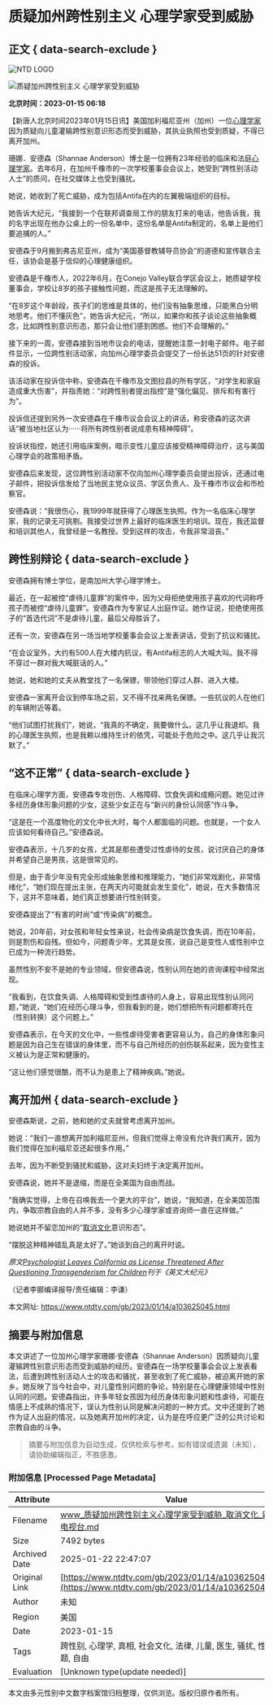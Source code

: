 # 质疑加州跨性别主义 心理学家受到威胁

## 正文 { data-search-exclude }


![NTD LOGO](/assets/themes/ntd/images/logo/logo_ntd_amp.png)

![质疑加州跨性别主义 心理学家受到威胁](https://i.ntdtv.com/assets/uploads/2023/01/IMG_1058-1200x805-2-800x450.jpg)

**北京时间：2023-01-15 06:18**

【新唐人北京时间2023年01月15日讯】美国加利福尼亚州（加州）一位[心理学家](https://www.ntdtv.com/gb/focus/心理学家)因为质疑向儿童灌输跨性别意识形态而受到威胁，其执业执照也受到质疑，不得已离开加州。

珊娜．安德森（Shannae Anderson）博士是一位拥有23年经验的临床和法庭[心理学家](https://www.ntdtv.com/gb/focus/心理学家)。去年6月，在加州千橡市的一次学校董事会会议上，她受到“跨性别活动人士”的质问，在社交媒体上也受到骚扰。

她说，她收到了死亡威胁，成为包括Antifa在内的左翼极端组织的目标。

她告诉大纪元，“我接到一个在联邦调查局工作的朋友打来的电话，他告诉我，我的名字出现在他办公桌上的一份名单中，这份名单是Antifa制定的，名单上是他们要追捕的人。”

安德森于9月搬到弗吉尼亚州，成为“美国基督教辅导员协会”的道德和宣传联合主任，该协会是基于信仰的心理健康组织。

安德森是千橡市人，2022年6月，在Conejo Valley联合学区会议上，她质疑学校董事会，学校让8岁的孩子接触性问题，而这是孩子无法理解的。

“在8岁这个年龄段，孩子们的思维是具体的，他们没有抽象思维，只能黑白分明地思考。他们不懂灰色”，她告诉大纪元，“所以，如果你和孩子谈论这些抽象概念，比如跨性别意识形态，那只会让他们感到困惑。他们不会理解的。”

接下来的一周，安德森接到当地市议会的电话，提醒她注意一封电子邮件。电子邮件显示，一位跨性别活动家，向加州心理学委员会提交了一份长达51页的针对安德森的投诉。

该活动家在投诉信中称，安德森在千橡市及文图拉县的所有学区，“对学生和家庭造成重大伤害”，并指责她：“对跨性别者提出指控”是“强化偏见、排斥和有害行为”。

投诉信还提到另外一次安德森在千橡市议会会议上的讲话，称安德森的这次讲话“被当地社区认为······将所有跨性别者说成患有精神障碍”。

投诉状指控，她还引用临床案例，暗示变性儿童应该接受精神障碍治疗，这与美国心理学会的政策相矛盾。

安德森后来发现，这位跨性别活动家不仅向加州心理学委员会提出投诉，还通过电子邮件，把投诉信发给了当地民主党众议员、学区负责人、及千橡市市议会和市检察官。

安德森说：“我很伤心，我1999年就获得了心理医生执照。作为一名临床心理学家，我的记录无可挑剔。我接受过世界上最好的临床医生的培训。现在，我还监督和培训其他人，我曾经是一名教授。受到这样的攻击，令我非常沮丧。”

## 跨性别辩论 { data-search-exclude }

安德森拥有博士学位，是南加州大学心理学博士。

最近，在一起被控“虐待儿童罪”的案件中，因为父母拒绝使用孩子喜欢的代词称呼孩子而被控“虐待儿童罪”。安德森作为专家证人出庭作证。她作证说，拒绝使用孩子的“首选代词”不是虐待儿童，最后父母胜诉了。

还有一次，安德森在另一场当地学校董事会会议上发表讲话，受到了抗议和骚扰。

“在会议室外，大约有500人在大楼内抗议，有Antifa标志的人大喊大叫。我不得不穿过一群对我大喊脏话的人。”

她说，她和她的丈夫从教堂找了一名保镖，带领他们穿过人群、进入大楼。

安德森一家离开会议到停车场之前，又不得不找来两名保镖。一些抗议的人在他们的车辆附近等着。

“他们试图打扰我们”，她说，“我真的不确定，我要做什么。这几乎让我退却。我的心理医生执照，也是我赖以维持生计的依凭，可能处于危险之中。这几乎让我沉默了。”

## “这不正常” { data-search-exclude }

在临床心理学方面，安德森专攻创伤、人格障碍、饮食失调和成瘾问题。她见过许多经历身体形象问题的少女，这些少女正在与“新兴的身份认同感”作斗争。

“这是在一个高度物化的文化中长大时，每个人都面临的问题。也就是，一个女人应该如何看待自己。”安德森说。

安德森表示，十几岁的女孩，尤其是那些遭受过性虐待的女孩，说讨厌自己的身体并希望自己是男孩，这是很常见的。

但是，由于青少年没有完全形成抽象思维和推理能力，“她们非常戏剧化，非常情绪化”，“她们现在提出主张，在两天内可能就会发生变化”，她说，在大多数情况下，这并不意味着，她们真正想要进行性别转变。

安德森提出了“有害的时尚”或“传染病”的概念。

她说，20年前，对女孩和年轻女性来说，社会传染病是饮食失调，而在10年前，则是割伤和自残。但如今，问题青少年，尤其是女孩，说自己是变性人或性别中立已成为一种流行趋势。

虽然性别不安不是她的专业领域，但安德森说，性别认同在她的咨询课程中经常出现。

“我看到，在饮食失调、人格障碍和受到性虐待的人身上，容易出现性别认同问题，”她说，“她们在经历心理斗争，但我看到的是，她们想把所有问题都寄托在（性别转换）这个问题上。”

安德森表示，在今天的文化中，一些性虐待受害者更容易认为，自己的身体形象问题是因为自己生在错误的身体里，而不与自己所经历的创伤联系起来，因为变性主义被认为是正常和健康的。

“这让他们感觉很酷，而不认为是患上了精神疾病。”她说。

## 离开加州 { data-search-exclude }

安德森斯说，之前，她和她的丈夫就曾考虑离开加州。

她说：“我们一直想离开加利福尼亚州，但我们觉得上帝没有允许我们离开，因为我们觉得在加利福尼亚还起很多作用。”

去年，因为不断受到骚扰和威胁，这对夫妇终于决定离开加州。

安德森说，她并不是退缩，而是在全美国为自由而战。

“我确实觉得，上帝在召唤我去一个更大的平台”，她说，“我知道，在全美国范围内，争取宗教自由的人并不多，没有多少心理学家或咨询师一直在这样做。”

她说她并不留恋加州的“[取消文化](https://www.ntdtv.com/gb/focus/取消文化)意识形态”。

“摆脱这种精神错乱真是太好了。”她谈到自己的离开时说。

_原文[Psychologist Leaves California as License Threatened After Questioning Transgenderism for Children](https://www.theepochtimes.com/psychologist-leaves-california-as-license-threatened-after-questioning-transgenderism-for-children_4980805.html?utm_source=ai&utm_medium=search)刊于《英文大纪元》_

（记者李郦编译报导/责任编辑：李谦）

本文网址: https://www.ntdtv.com/gb/2023/01/14/a103625045.html
<!-- tcd_original_link https://www.ntdtv.com/gb/2023/01/14/a103625045.html -->


## 摘要与附加信息

<!-- tcd_abstract -->
本文讲述了一位加州心理学家珊娜·安德森（Shannae Anderson）因质疑向儿童灌输跨性别意识形态而受到威胁的经历。安德森在一场学校董事会会议上发表看法，后遭到跨性别活动人士的攻击和骚扰，甚至收到了死亡威胁，被迫离开她的家乡。她反映了当今社会中，对儿童性别问题的争论，特别是在心理健康领域中性别认同的问题。安德森指出，许多年轻女孩因为经历身体形象问题和性虐待，可能在情感上不成熟的情况下，误认为性别认同是解决问题的一种方式。文中还提到了她作为证人出庭的情况，以及她离开加州的决定，认为是在呼应更广泛的公共讨论和宗教自由的斗争。
<!-- tcd_abstract_end -->

> 摘要与附加信息为自动生成，仅供检索与参考。如有错误或遗漏（未知），请协助编辑指正，不胜感激。

### 附加信息 [Processed Page Metadata]

| Attribute       | Value                                  |
|-----------------|----------------------------------------|
| Filename        | www_质疑加州跨性别主义心理学家受到威胁_取消文化_新唐人电视台.md                             |
| Size            | 7492 bytes                           |
| Archived Date   | 2025-01-22 22:47:07                             |
| Original Link   | [https://www.ntdtv.com/gb/2023/01/14/a103625045.html](https://www.ntdtv.com/gb/2023/01/14/a103625045.html)                       |
| Author          | 未知                               |
| Region          | 美国                               |
| Date            | 2023-01-15                                 |
| Tags            | 跨性别, 心理学, 真相, 社会文化, 法律, 儿童, 医生, 骚扰, 性别问题, 自由                                 |
| Evaluation            | [Unknown type(update needed)]                                 |
<!-- tcd_table_end -->

本文由多元性别中文数字档案馆归档整理，仅供浏览。版权归原作者所有。
